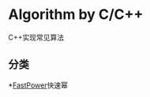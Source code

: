 # Algorithm by C/C++
 C++实现常见算法

## 分类
*[FastPower](https://github.com/LHesperus/Algorithm-by-Cpp/tree/master/Unclassified/FastPower)快速幂
